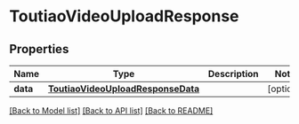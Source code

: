 # ToutiaoVideoUploadResponse

## Properties
Name | Type | Description | Notes
------------ | ------------- | ------------- | -------------
**data** | [**ToutiaoVideoUploadResponseData**](ToutiaoVideoUploadResponseData.md) |  | [optional] 

[[Back to Model list]](../README.md#documentation-for-models) [[Back to API list]](../README.md#documentation-for-api-endpoints) [[Back to README]](../README.md)

